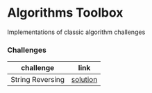 # Algorithms Toolbox 
  
Implementations of classic algorithm challenges

### Challenges

| challenge | link | 
|---|---|
| String Reversing |  [solution](string/reversing) |